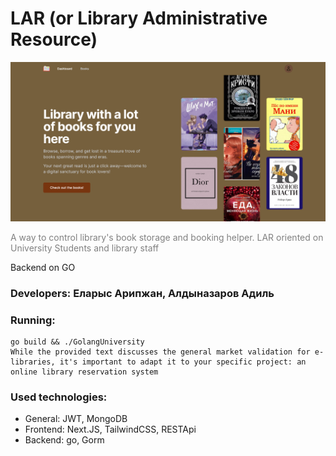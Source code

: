 # LAR (or Library Administrative Resource)
<img src="github_images/view.png"  alt="Header" />
<p style="color: rgb(128,128,128)">A way to control library's book storage and booking helper. LAR oriented on University Students and library staff</p>
<p>Backend on GO</p>


### Developers: Еларыс Арипжан, Алдыназаров Адиль

### Running:
```shell
go build && ./GolangUniversity
While the provided text discusses the general market validation for e-libraries, it's important to adapt it to your specific project: an online library reservation system
```

### Used technologies:
- General: JWT, MongoDB
- Frontend: Next.JS, TailwindCSS, RESTApi
- Backend: go, Gorm
